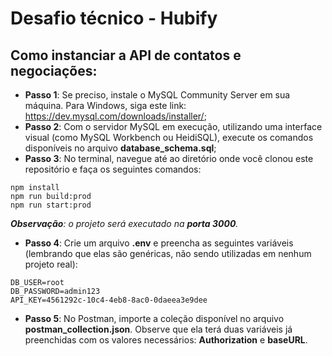 # Desafio técnico - Hubify

## Como instanciar a API de contatos e negociações:

* **Passo 1**: Se preciso, instale o MySQL Community Server em sua máquina. Para Windows, siga este link: https://dev.mysql.com/downloads/installer/;
* **Passo 2**: Com o servidor MySQL em execução, utilizando uma interface visual (como MySQL Workbench ou HeidiSQL), execute os comandos disponíveis no arquivo **database_schema.sql**;
* **Passo 3**: No terminal, navegue até ao diretório onde você clonou este repositório e faça os seguintes comandos:

```
npm install
npm run build:prod
npm run start:prod
```
_**Observação**: o projeto será executado na **porta 3000**._ 

* **Passo 4**: Crie um arquivo **.env** e preencha as seguintes variáveis (lembrando que elas são genéricas, não sendo utilizadas em nenhum projeto real):
```
DB_USER=root
DB_PASSWORD=admin123
API_KEY=4561292c-10c4-4eb8-8ac0-0daeea3e9dee
```

* **Passo 5**: No Postman, importe a coleção disponível no arquivo **postman_collection.json**. Observe que ela terá duas variáveis já preenchidas com os valores necessários: **Authorization** e **baseURL**.